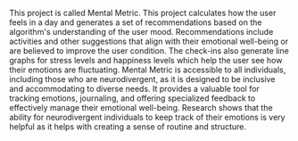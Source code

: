 This project is called Mental Metric. This project calculates how the user feels in a day and generates a set of recommendations based on the algorithm's understanding of the user mood. 
Recommendations include activities and other suggestions that align with their emotional well-being or are believed to improve the user condition. 
The check-ins also generate line graphs for stress levels and happiness levels which help the user see how their emotions are fluctuating. 
Mental Metric is accessible to all individuals, including those who are neurodivergent, as it is designed to be inclusive and accommodating to diverse needs.
It provides a valuable tool for tracking emotions, journaling, and offering specialized feedback to effectively manage their emotional well-being. 
Research shows that the ability for neurodivergent individuals to keep track of their emotions is very helpful as it helps with creating a sense of routine and structure.
